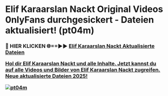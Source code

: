 # Elif Karaarslan Nackt Original Videos 0nlyFans durchgesickert - Dateien aktualisiert! (pt04m)

<h3>🔴 HIER KLICKEN 🌐==►► <a href="https://tinyurl.com/h6vf6nb8" rel="nofollow">Elif Karaarslan Nackt Aktualisierte Dateien

Hol dir Elif Karaarslan Nackt und alle Inhalte. Jetzt kannst du auf alle Videos und Bilder von Elif Karaarslan Nackt zugreifen. Neue aktualisierte Dateien 2025!

[![pt04m](https://i.imgur.com/sD4kR3V.gif)](https://tinyurl.com/h6vf6nb8)
